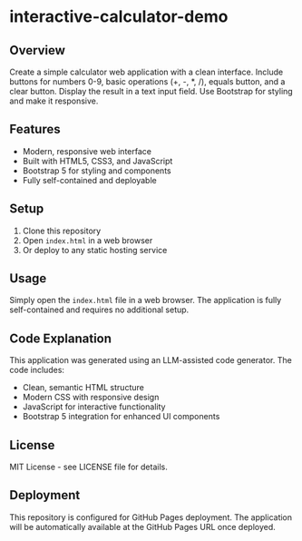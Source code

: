 # interactive-calculator-demo

## Overview
Create a simple calculator web application with a clean interface. Include buttons for numbers 0-9, basic operations (+, -, *, /), equals button, and a clear button. Display the result in a text input field. Use Bootstrap for styling and make it responsive.

## Features
- Modern, responsive web interface
- Built with HTML5, CSS3, and JavaScript
- Bootstrap 5 for styling and components
- Fully self-contained and deployable

## Setup
1. Clone this repository
2. Open `index.html` in a web browser
3. Or deploy to any static hosting service

## Usage
Simply open the `index.html` file in a web browser. The application is fully self-contained and requires no additional setup.

## Code Explanation
This application was generated using an LLM-assisted code generator. The code includes:
- Clean, semantic HTML structure
- Modern CSS with responsive design
- JavaScript for interactive functionality
- Bootstrap 5 integration for enhanced UI components

## License
MIT License - see LICENSE file for details.

## Deployment
This repository is configured for GitHub Pages deployment. The application will be automatically available at the GitHub Pages URL once deployed.
